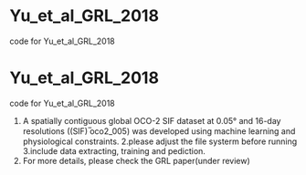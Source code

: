 # Yu_et_al_GRL_2018
code for Yu_et_al_GRL_2018
# Yu_et_al_GRL_2018
code for Yu_et_al_GRL_2018
1.	A spatially contiguous global OCO-2 SIF dataset at 0.05° and 16-day resolutions ((SIF) ̅oco2_005)
    was developed using machine learning and physiological constraints.
2.please adjust the file systerm before running
3.include data extracting, training and pediction.
5. For more details, please check the GRL paper(under review) 
